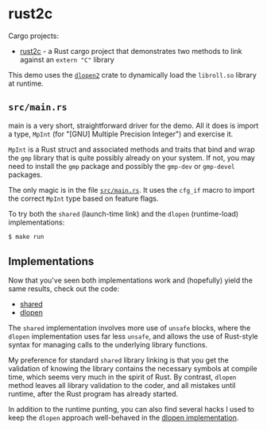 # rust2c

Cargo projects:
- [rust2c](./src/main.rs) - a Rust cargo project that demonstrates two methods to link against an
    `extern "C"` library

This demo uses the [`dlopen2`](https://github.com/OpenByteDev/dlopen2) crate to dynamically load the
`libroll.so` library at runtime.

## `src/main.rs`

main is a very short, straightforward driver for the demo. All it does is import a type, `MpInt`
(for "[GNU] Multiple Precision Integer") and exercise it.

`MpInt` is a Rust struct and associated methods and traits that bind and wrap the `gmp` library that
is quite possibly already on your system. If not, you may need to install the `gmp` package and
possibly the `gmp-dev` or `gmp-devel` packages.

The only magic is in the file [`src/main.rs`](src/main.rs). It uses the `cfg_if` macro to import the
correct `MpInt` type based on feature flags.

To try both the `shared` (launch-time link) and the `dlopen` (runtime-load) implementations:

```sh
$ make run
```


## Implementations

Now that you've seen both implementations work and (hopefully) yield the same results, check out the
code:

- [shared](./src/mp_shared.rs)
- [dlopen](./src/mp_dlopen.rs)

The `shared` implementation involves more use of `unsafe` blocks, 
where the `dlopen` implementation uses far less `unsafe`, and allows the use of Rust-style
syntax for managing calls to the underlying library functions.

My preference for standard `shared` library linking is that you get the validation of knowing the
library contains the necessary symbols at compile time, which seems very much in the spirit of Rust.
By contrast, `dlopen` method leaves all library validation to the coder, and all mistakes until
runtime, after the Rust program has already started.

In addition to the runtime punting, you can also find several hacks I used to keep the `dlopen`
approach well-behaved in the [dlopen implementation](src/mp_dlopen.rs).
